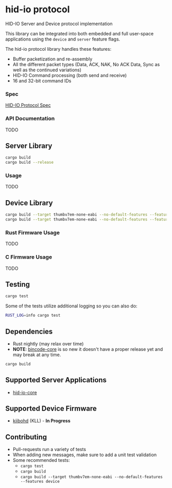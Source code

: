 # hid-io protocol

HID-IO Server and Device protocol implementation

This library can be integrated into both embedded and full user-space applications using the `device` and `server` feature flags.

The hid-io protocol library handles these features:

- Buffer packetization and re-assembly
- All the different packet types (Data, ACK, NAK, No ACK Data, Sync as well as the continued variations)
- HID-IO Command processing (both send and receive)
- 16 and 32-bit command IDs


### Spec

[HID-IO Protocol Spec](spec)


### API Documentation

TODO


## Server Library

```bash
cargo build
cargo build --release
```


### Usage

TODO


## Device Library

```bash
cargo build --target thumbv7em-none-eabi --no-default-features --features device
cargo build --target thumbv7em-none-eabi --no-default-features --features device --release
```


### Rust Firmware Usage

TODO


### C Firmware Usage

TODO


## Testing

```bash
cargo test
```

Some of the tests utilize additional logging so you can also do:
```bash
RUST_LOG=info cargo test
```


## Dependencies

* Rust nightly (may relax over time)
* **NOTE**: [bincode-core](https://github.com/bincode-org/bincode-core) is so new it doesn't have a proper release yet and may break at any time.


```bash
cargo build
```


## Supported Server Applications

* [hid-io-core](https://github.com/hid-io/hid-io-core)


## Supported Device Firmware

* [kiibohd](https://github.com/kiibohd/controller) (KLL) - **In Progress**


## Contributing

* Pull-requests run a variety of tests
* When adding new messages, make sure to add a unit test validation
* Some recommended tests:
  - `cargo test`
  - `cargo build`
  - `cargo build --target thumbv7em-none-eabi --no-default-features --features device`
